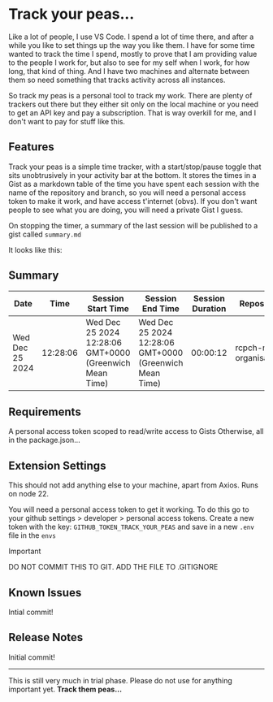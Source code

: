 # Track your peas...

Like a lot of people, I use VS Code. I spend a lot of time there, and after a while you like to set things up the way you like them. I have for some time wanted to track the time I spend, mostly to prove that I am providing value to the people I work for, but also to see for my self when I work, for how long, that kind of thing. And I have two machines and alternate between them so need something that tracks activity across all instances.

So track my peas is a personal tool to track my work. There are plenty of trackers out there but they either sit only on the local machine or you need to get an API key and pay a subscription. That is way overkill for me, and I don't want to pay for stuff like this. 

## Features

Track your peas is a simple time tracker, with a start/stop/pause toggle that sits unobtrusively in your activity bar at the bottom. It stores the times in a Gist as a markdown table of the time you have spent each session with the name of the repository and branch, so you will need a personal access token to make it work, and have access t'internet (obvs). If you don't want people to see what you are doing, you will need a private Gist I guess.

On stopping the timer, a summary of the last session will be published to a gist called `summary.md`

It looks like this:

## Summary

| Date       | Time       | Session Start Time | Session End Time | Session Duration | Repository | Branch     |
|------------|------------|--------------------|------------------|------------------|------------|------------|
| Wed Dec 25 2024    | 12:28:06    | Wed Dec 25 2024 12:28:06 GMT+0000 (Greenwich Mean Time)       | Wed Dec 25 2024 12:28:06 GMT+0000 (Greenwich Mean Time)       | 00:00:12   | rcpch-nhs-organisations| live |

## Requirements

A personal access token scoped to read/write access to Gists
Otherwise, all in the package.json...

## Extension Settings

This should not add anything else to your machine, apart from Axios. Runs on node 22.

You will need a personal access token to get it working. To do this go to your github settings > developer > personal access tokens. Create a new token with the key: `GITHUB_TOKEN_TRACK_YOUR_PEAS` and save in a new `.env` file in the `envs`

> [!IMPORTANT]
> DO NOT COMMIT THIS TO GIT. ADD THE FILE TO .GITIGNORE

## Known Issues

Intial commit!

## Release Notes

Initial commit!

---

This is still very much in trial phase. Please do not use for anything important yet.
**Track them peas...**

